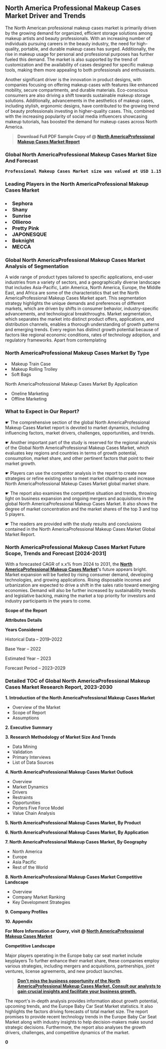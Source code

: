 <p><h2>North America Professional Makeup Cases Market Driver and Trends</h2><p>The North American professional makeup cases market is primarily driven by the growing demand for organized, efficient storage solutions among makeup artists and beauty professionals. With an increasing number of individuals pursuing careers in the beauty industry, the need for high-quality, portable, and durable makeup cases has surged. Additionally, the rise in makeup usage for personal and professional purposes has further fueled this demand. The market is also supported by the trend of customization and the availability of cases designed for specific makeup tools, making them more appealing to both professionals and enthusiasts.</p><p>Another significant driver is the innovation in product designs, with companies focusing on offering makeup cases with features like enhanced mobility, secure compartments, and durable materials. Eco-conscious consumers are also driving a shift towards sustainable makeup storage solutions. Additionally, advancements in the aesthetics of makeup cases, including stylish, ergonomic designs, have contributed to the growing trend of beauty professionals investing in higher-quality cases. This, combined with the increasing popularity of social media influencers showcasing makeup tutorials, has boosted the demand for makeup cases across North America.</p></p><blockquote id="" class=""><strong>Download Full PDF Sample Copy of @&nbsp;<a href="https://www.verifiedmarketreports.com/download-sample/?rid=674956&utm_source=GitHub-Jan&utm_medium=291" target="_blank">North AmericaProfessional Makeup Cases Market Report</a>&nbsp;&nbsp;</strong></blockquote><h3 id="" class=""><strong>Global&nbsp;North AmericaProfessional Makeup Cases Market Size And Forecast</strong></h3><pre class="reader-text-block__code-block"><strong>Professional Makeup Cases Market size was valued at USD 1.15 Billion in 2022 and is projected to reach USD 1.85 Billion by 2030, growing at a CAGR of 6.4% from 2024 to 2030.</strong></pre><h3 id="" class="">Leading Players in the&nbsp;North AmericaProfessional Makeup Cases Market</h3><h3 class=""></Li><Li>Sephora</Li><Li> Shany</Li><Li> Sunrise</Li><Li> Ollieroo</Li><Li> Pretty Pink</Li><Li> JAPONESQUE</Li><Li> Boknight</Li><Li> MECCA</h3><h3 id="" class="">Global&nbsp;North AmericaProfessional Makeup Cases Market Analysis of Segmentation</h3><p id="" class="">A wide range of product types tailored to specific applications, end-user industries from a variety of sectors, and a geographically diverse landscape that includes Asia-Pacific, Latin America, North America, Europe, the Middle East, and Africa are some of the characteristics that set the North AmericaProfessional Makeup Cases Market apart. This segmentation strategy highlights the unique demands and preferences of different markets, which are driven by shifts in consumer behavior, industry-specific advancements, and technological breakthroughs. Market segmentation, which separates the market into distinct product offers, applications, and distribution channels, enables a thorough understanding of growth patterns and emerging trends. Every region has distinct growth potential because of factors like regional economic conditions, rates of technology adoption, and regulatory frameworks. Apart from contemplating</p><h3 id="" class="">North AmericaProfessional Makeup Cases Market&nbsp;By Type</h3><p></Li><Li>Makeup Train Case</Li><Li> Makeup Rolling Trolley</Li><Li> Soft Bags</p><div class="" data-test-id=""><p>North AmericaProfessional Makeup Cases Market&nbsp;By Application</p></div><p class=""></Li><Li>Oneline Marketing</Li><Li> Offline Marketing</p><div class="" data-test-id=""><h3><span class="">What to Expect in Our Report?</span></h3></div><div class="" data-test-id=""><p><span class="">☛ The comprehensive section of the global North AmericaProfessional Makeup Cases Market report is devoted to market dynamics, including influencing factors, market drivers, challenges, opportunities, and trends.</span></p></div><div class="" data-test-id=""><p><span class="">☛ Another important part of the study is reserved for the regional analysis of the Global North AmericaProfessional Makeup Cases Market, which evaluates key regions and countries in terms of growth potential, consumption, market share, and other pertinent factors that point to their market growth.</span></p></div><div class="" data-test-id=""><p><span class="">☛ Players can use the competitor analysis in the report to create new strategies or refine existing ones to meet market challenges and increase North AmericaProfessional Makeup Cases Market global market share.</span></p></div><div class="" data-test-id=""><p><span class="">☛ The report also examines the competitive situation and trends, throwing light on business expansion and ongoing mergers and acquisitions in the global North AmericaProfessional Makeup Cases Market. It also shows the degree of market concentration and the market shares of the top 3 and top 5 players.</span></p></div><div class="" data-test-id=""><p><span class="">☛ The readers are provided with the study results and conclusions contained in the North AmericaProfessional Makeup Cases Market Global Market Report.</span></p></div><div class="" data-test-id=""><h3><span class="">North AmericaProfessional Makeup Cases Market Future Scope, Trends and Forecast [2024-2031]</span></h3></div><div class="" data-test-id=""><p><span class="">With a forecasted CAGR of x.x% from 2024 to 2031, the <strong><a href="https://www.verifiedmarketreports.com/download-sample/?rid=674956&utm_source=GitHub-Jan&utm_medium=291" target="_blank">North AmericaProfessional Makeup Cases Market</a>'</strong>s future appears bright. Market expansion will be fueled by rising consumer demand, developing technologies, and growing applications. Rising disposable incomes and urbanization are expected to drive a shift in the sales ratio toward emerging economies. Demand will also be further increased by sustainability trends and legislative backing, making the market a top priority for investors and industry participants in the years to come.</span></p><p id="ember66" class="ember-view reader-text-block__paragraph"><strong>Scope of the Report</strong></p><p id="ember67" class="ember-view reader-text-block__paragraph"><strong>Attributes Details</strong></p><p id="ember68" class="ember-view reader-text-block__paragraph"><strong>Years Considered</strong></p><p id="ember69" class="ember-view reader-text-block__paragraph">Historical Data &ndash; 2019&ndash;2022</p><p id="ember70" class="ember-view reader-text-block__paragraph">Base Year &ndash; 2022</p><p id="ember71" class="ember-view reader-text-block__paragraph">Estimated Year &ndash; 2023</p><p id="ember72" class="ember-view reader-text-block__paragraph">Forecast Period &ndash; 2023&ndash;2029</p></div><h3 id="" class="">Detailed TOC of Global North AmericaProfessional Makeup Cases Market Research Report, 2023-2030</h3><p id="" class=""><strong>1. Introduction of the North AmericaProfessional Makeup Cases Market</strong></p><ul><li>Overview of the Market</li><li>Scope of Report</li><li>Assumptions</li></ul><p id="" class=""><strong>2. Executive Summary</strong></p><p id="" class=""><strong>3. Research Methodology of Market Size And Trends</strong></p><ul><li>Data Mining</li><li>Validation</li><li>Primary Interviews</li><li>List of Data Sources</li></ul><p id="" class=""><strong>4. North AmericaProfessional Makeup Cases Market Outlook</strong></p><ul><li>Overview</li><li>Market Dynamics</li><li>Drivers</li><li>Restraints</li><li>Opportunities</li><li>Porters Five Force Model</li><li>Value Chain Analysis</li></ul><p id="" class=""><strong>5. North AmericaProfessional Makeup Cases Market, By Product</strong></p><p id="" class=""><strong>6. North AmericaProfessional Makeup Cases Market, By Application</strong></p><p id="" class=""><strong>7. North AmericaProfessional Makeup Cases Market, By Geography</strong></p><ul><li>North America</li><li>Europe</li><li>Asia Pacific</li><li>Rest of the World</li></ul><p id="" class=""><strong>8. North AmericaProfessional Makeup Cases Market Competitive Landscape</strong></p><ul><li>Overview</li><li>Company Market Ranking</li><li>Key Development Strategies</li></ul><p id="" class=""><strong>9. Company Profiles</strong></p><p id="" class=""><strong>10. Appendix</strong></p><p><strong>For More Information or Query, visit&nbsp;@ <a href="https://www.verifiedmarketreports.com/product/professional-makeup-cases-market/" target="_blank">North AmericaProfessional Makeup Cases Market</a></strong></p><p id="ember61" class="ember-view reader-text-block__paragraph"><strong>Competitive Landscape</strong></p><p id="ember62" class="ember-view reader-text-block__paragraph">Major players operating in the Europe baby car seat market include keyplayers To further enhance their market share, these companies employ various strategies, including mergers and acquisitions, partnerships, joint ventures, license agreements, and new product launches.</p><blockquote id="ember63" class="ember-view reader-text-block__blockquote"><strong><a href="https://www.verifiedmarketreports.com/download-sample/?rid=674956&utm_source=GitHub-Jan&utm_medium=291" target="_blank">Don&rsquo;t miss the business opportunity of the North AmericaProfessional Makeup Cases Market. Consult our analysts to gain crucial insights and facilitate your business growth.</a></strong></blockquote><p id="ember64" class="ember-view reader-text-block__paragraph">The report's in-depth analysis provides information about growth potential, upcoming trends, and the Europe Baby Car Seat Market statistics. It also highlights the factors driving forecasts of total market size. The report promises to provide recent technology trends in the Europe Baby Car Seat Market along with industry insights to help decision-makers make sound strategic decisions. Furthermore, the report also analyses the growth drivers, challenges, and competitive dynamics of the market.</p><p class="ember-view reader-text-block__paragraph"><strong>0</strong></p>
